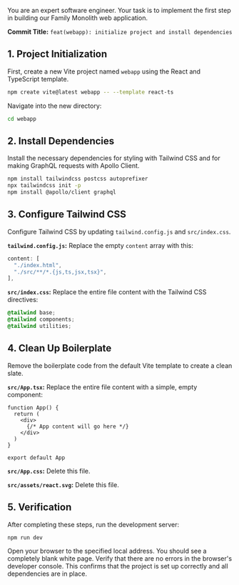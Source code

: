 You are an expert software engineer. Your task is to implement the first step in building our Family Monolith web application.

**Commit Title:** `feat(webapp): initialize project and install dependencies`

## 1. Project Initialization

First, create a new Vite project named `webapp` using the React and TypeScript template.

```bash
npm create vite@latest webapp -- --template react-ts
```

Navigate into the new directory:

```bash
cd webapp
```

## 2. Install Dependencies

Install the necessary dependencies for styling with Tailwind CSS and for making GraphQL requests with Apollo Client.

```bash
npm install tailwindcss postcss autoprefixer
npx tailwindcss init -p
npm install @apollo/client graphql
```

## 3. Configure Tailwind CSS

Configure Tailwind CSS by updating `tailwind.config.js` and `src/index.css`.

**`tailwind.config.js`:**
Replace the empty `content` array with this:
```javascript
content: [
  "./index.html",
  "./src/**/*.{js,ts,jsx,tsx}",
],
```

**`src/index.css`:**
Replace the entire file content with the Tailwind CSS directives:
```css
@tailwind base;
@tailwind components;
@tailwind utilities;
```

## 4. Clean Up Boilerplate

Remove the boilerplate code from the default Vite template to create a clean slate.

**`src/App.tsx`:**
Replace the entire file content with a simple, empty component:
```tsx
function App() {
  return (
    <div>
      {/* App content will go here */}
    </div>
  )
}

export default App
```

**`src/App.css`:**
Delete this file.

**`src/assets/react.svg`:**
Delete this file.

## 5. Verification

After completing these steps, run the development server:

```bash
npm run dev
```

Open your browser to the specified local address. You should see a completely blank white page. Verify that there are no errors in the browser's developer console. This confirms that the project is set up correctly and all dependencies are in place.
